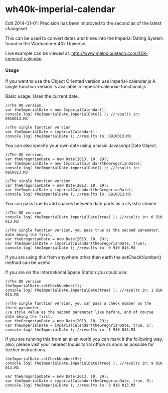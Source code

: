 wh40k-imperial-calendar
=======================

Edit 2014-01-01: Precision has been improved to the second as of the latest changeset.

This can be used to convert dates and times into the Imperial Dating System found in the Warhammer 40k Universe.

Live example can be viewed at: http://www.melodioustech.com/40k-imperial-calendar

#### Usage

If you want to use the Object Oriented version use imperial-calendar.js
A single function version is available in imperial-calendar-functional.js

Basic usage. Uses the current date.
```
//The OO version.
var theImperialDate = new ImperialCalendar();
console.log( theImperialDate.imperialDate() ); //results in: 0910013.M3

//The single function version
var theImperialDate = imperialCalendar();
console.log( theImperialDate ); //results in: 0910013.M3
```

You can also specify your own date using a basic Javascript Date Object.
```
//The OO version.
var theGregorianDate = new Date(2013, 10, 29);
var theImperialDate = new ImperialCalendar(theGregorianDate);
console.log( theImperialDate.imperialDate() ); //results in: 0910013.M3

//The single function version
var theGregorianDate = new Date(2013, 10, 29);
var theImperialDate = imperialCalendar(theGregorianDate);
console.log( theImperialDate ); //results in: 0910013.M3
```

You can pass true to add spaces between date parts as a stylistic choice.
```
//The OO version
console.log( theImperialDate.imperialDate(true) ); //results in: 0 910 013.M3

//The single function version, you pass true as the second parameter, date being the first.
var theGregorianDate = new Date(2013, 10, 29);
var theImperialDate = imperialCalendar(theGregorianDate, true);
console.log( theImperialDate ); //results in: 0 910 013.M3
```

If you are using this from anywhere other than earth the setCheckNumber() method can be useful.

If you are on the International Space Station you could use:
```
//The OO version
theImperialDate.setCheckNumber(1);
console.log( theImperialDate.imperialDate(true) ); //results in: 1 910 013.M3

//The single function version, you can pass a check number as the third parameter, 
//a style value as the second parameter like before, and of course date being the first.
var theGregorianDate = new Date(2013, 10, 29);
var theImperialDate = imperialCalendar(theGregorianDate, true, 1);
console.log( theImperialDate ); //results in: 1 910 013.M3
```

If you are running this from an alien world you can mark it the following way, also, please visit your nearest Inquisitorial office as soon as possible for further instructions.
```
theImperialDate.setCheckNumber(9);
console.log( theImperialDate.imperialDate(true) ); //results in: 9 910 013.M3

var theGregorianDate = new Date(2013, 10, 29);
var theImperialDate = imperialCalendar(theGregorianDate, true, 9);
console.log( theImperialDate ); //results in: 9 910 013.M3
```
